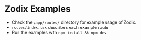 # Zodix Examples

- Check the `/app/routes/` directory for example usage of Zodix.
- `routes/index.tsx` describes each example route
- Run the examples with `npm install && npm dev`
